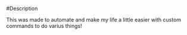 #Description

This was made to automate and make my life a little easier with custom commands to do varius things!
